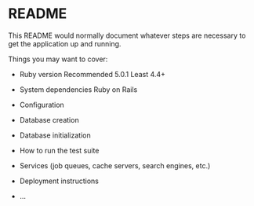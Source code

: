 # README

This README would normally document whatever steps are necessary to get the
application up and running.

Things you may want to cover:

* Ruby version
Recommended 5.0.1
Least 4.4+

* System dependencies
Ruby on Rails

* Configuration

* Database creation

* Database initialization

* How to run the test suite

* Services (job queues, cache servers, search engines, etc.)

* Deployment instructions

* ...
